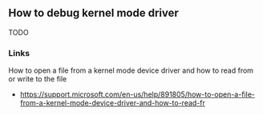 ## How to debug kernel mode driver

TODO

### Links

How to open a file from a kernel mode device driver and how to read from or write to the file
- https://support.microsoft.com/en-us/help/891805/how-to-open-a-file-from-a-kernel-mode-device-driver-and-how-to-read-fr
